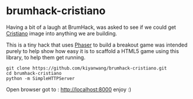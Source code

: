 brumhack-cristiano
==================

Having a bit of a laugh at BrumHack, was asked to see if we could get [Cristiano](http://cristianobetta.com/) image
into anything we are building.

This is a tiny hack that uses [Phaser](http://phaser.io/) to build a breakout game was intended purely to help show
how easy it is to scaffold a HTML5 game using this library, to help them get running.

```
git clone https://github.com/kiyanwang/brumhack-cristiano.git
cd brumhack-cristiano
python -m SimpleHTTPServer
```

Open browser got to : [http://localhost:8000](http://localhost:8000) enjoy :)
